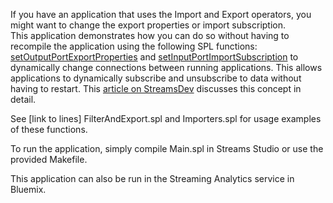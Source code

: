 If you have an application that uses the Import and Export operators, you might want to change the export properties or import subscription.  
This application demonstrates how you can do so without having to recompile the application using the following SPL functions:
[setOutputPortExportProperties](http://www.ibm.com/support/knowledgecenter/en/SSCRJU_4.2.0/com.ibm.streams.toolkits.doc/spldoc/dita/tk$spl/fc$spl.utility.html?view=kc#spldoc_functions__setOutputPortExportProperties.T.uint32) and [setInputPortImportSubscription](http://www.ibm.com/support/knowledgecenter/en/SSCRJU_4.2.0/com.ibm.streams.toolkits.doc/spldoc/dita/tk$spl/fc$spl.utility.html?view=kc#spldoc_functions__setInputPortImportSubscription.rstring.uint32)
to dynamically change  connections between running applications. This allows applications to dynamically subscribe and unsubscribe to data without having to restart.
This [article on StreamsDev](https://developer.ibm.com/streamsdev/docs/changing-connections-runtime-export-import)  discusses this concept in detail.



See [link to lines] FilterAndExport.spl and Importers.spl for usage examples of these functions.
 

To run the application, simply compile Main.spl in Streams Studio or use the provided Makefile.

This application can also be run in the Streaming Analytics service in Bluemix. 

